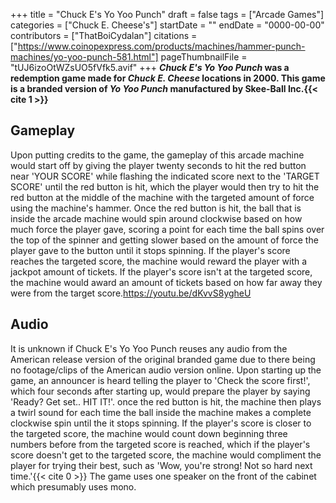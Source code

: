 +++
title = "Chuck E's Yo Yoo Punch"
draft = false
tags = ["Arcade Games"]
categories = ["Chuck E. Cheese's"]
startDate = ""
endDate = "0000-00-00"
contributors = ["ThatBoiCydalan"]
citations = ["https://www.coinopexpress.com/products/machines/hammer-punch-machines/yo-yoo-punch-581.html"]
pageThumbnailFile = "tUJ6izoOtWZsUO5fVfk5.avif"
+++
***Chuck E's Yo Yoo Punch* was a redemption game made for *Chuck E. Cheese* locations in 2000. This game is a branded version of *Yo Yoo Punch* manufactured by Skee-Ball Inc.{{< cite 1 >}}**

## Gameplay

Upon putting credits to the game, the gameplay of this arcade machine would start off by giving the player twenty seconds to hit the red button near 'YOUR SCORE' while flashing the indicated score next to the 'TARGET SCORE' until the red button is hit, which the player would then try to hit the red button at the middle of the machine with the targeted amount of force using the machine's hammer. Once the red button is hit, the ball that is inside the arcade machine would spin around clockwise based on how much force the player gave, scoring a point for each time the ball spins over the top of the spinner and getting slower based on the amount of force the player gave to the button until it stops spinning. If the player's score reaches the targeted score, the machine would reward the player with a jackpot amount of tickets. If the player's score isn't at the targeted score, the machine would award an amount of tickets based on how far away they were from the target score.https://youtu.be/dKvvS8ygheU

## Audio

It is unknown if Chuck E's Yo Yoo Punch reuses any audio from the American release version of the original branded game due to there being no footage/clips of the American audio version online. Upon starting up the game, an announcer is heard telling the player to 'Check the score first!', which four seconds after starting up, would prepare the player by saying 'Ready? Get set.. HIT IT!'. once the red button is hit, the machine then plays a twirl sound for each time the ball inside the machine makes a complete clockwise spin until the it stops spinning. If the player's score is closer to the targeted score, the machine would count down beginning three numbers before from the targeted score is reached, which if the player's score doesn't get to the targeted score, the machine would compliment the player for trying their best, such as 'Wow, you're strong! Not so hard next time.'{{< cite 0 >}} The game uses one speaker on the front of the cabinet which presumably uses mono.

